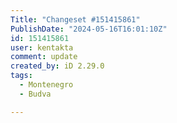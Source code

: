 ```yaml
---
Title: "Changeset #151415861"
PublishDate: "2024-05-16T16:01:10Z"
id: 151415861
user: kentakta
comment: update
created_by: iD 2.29.0
tags:
  - Montenegro
  - Budva

---
```

